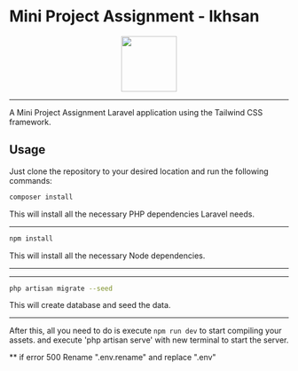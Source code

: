 # Mini Project Assignment - Ikhsan
<p align="center">
    <a href="https://tailwindcss.com/" target="_blank"><img width="100" src="https://upload.wikimedia.org/wikipedia/commons/9/9a/Laravel.svg"></a><br />
</p>

------
A Mini Project Assignment Laravel application using the Tailwind CSS framework.

## Usage

Just clone the repository to your desired location and run the following commands:

```bash
composer install
```
This will install all the necessary PHP dependencies Laravel needs.

------

```bash
npm install
```
This will install all the necessary Node dependencies.

-----

------

```bash
php artisan migrate --seed
```
This will create database and seed the data.

-----

After this, all you need to do is execute `npm run dev` to start compiling your assets. and execute 'php artisan serve' with new terminal to start the server.

** if error 500 Rename ".env.rename" and replace ".env"